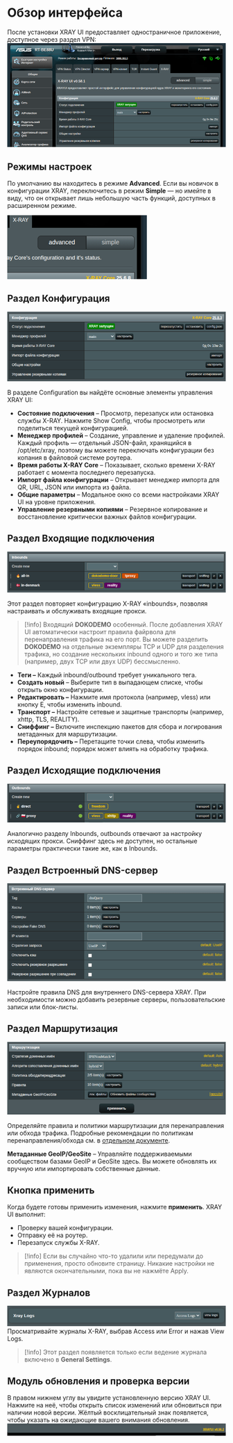 # Обзор интерфейса

После установки XRAY UI предоставляет одностраничное приложение, доступное через раздел VPN:
![xray](../.vuepress/public/images/interface/20250816191516.png)

## Режимы настроек

По умолчанию вы находитесь в режиме **Advanced**. Если вы новичок в конфигурации XRAY, переключитесь в режим **Simple** — но имейте в виду, что он открывает лишь небольшую часть функций, доступных в расширенном режиме.

![режимы](../.vuepress/public/images/interface/20250729233223.png)

## Раздел Конфигурация

![configuration](../.vuepress/public/images/interface/20250816191602.png)

В разделе Configuration вы найдёте основные элементы управления XRAY UI:

- **Состояние подключения** – Просмотр, перезапуск или остановка службы X-RAY. Нажмите Show Config, чтобы просмотреть или поделиться текущей конфигурацией.
- **Менеджер профилей** – Создание, управление и удаление профилей. Каждый профиль — отдельный JSON-файл, хранящийся в /opt/etc/xray, поэтому вы можете переключать конфигурации без копания в файловой системе роутера.
- **Время работы X-RAY Core** – Показывает, сколько времени X-RAY работает с момента последнего перезапуска.
- **Импорт файла конфигурации** – Открывает менеджер импорта для QR, URL, JSON или импорта из файла.
- **Общие параметры** – Модальное окно со всеми настройками XRAY UI на уровне приложения.
- **Управление резервными копиями** – Резервное копирование и восстановление критически важных файлов конфигурации.

## Раздел Входящие подключения

![inbounds](../.vuepress/public/images/interface/20250729234354.png)

Этот раздел повторяет конфигурацию X-RAY «inbounds», позволяя настраивать и обслуживать входящие прокси.

> [!info]
> Входящий **DOKODEMO** особенный. После добавления XRAY UI автоматически настроит правила файрвола для перенаправления трафика на его порт. Вы можете разделить **DOKODEMO** на отдельные экземпляры TCP и UDP для разделения трафика, но создание нескольких inbound одного и того же типа (например, двух TCP или двух UDP) бессмысленно.

- **Теги –** Каждый inbound/outbound требует уникального тега.
- **Создать новый** – Выберите тип в выпадающем списке, чтобы открыть окно конфигурации.
- **Редактировать –** Нажмите имя протокола (например, vless) или кнопку E, чтобы изменить inbound.
- **Транспорт –** Настройте сетевые и защитные транспорты (например, xhttp, TLS, REALITY).
- **Сниффинг –** Включите инспекцию пакетов для сбора и логирования метаданных для маршрутизации.
- **Переупорядочить –** Перетащите точки слева, чтобы изменить порядок inbound; порядок может влиять на обработку трафика.

## Раздел Исходящие подключения

![outbounds](../.vuepress/public/images/interface/20250729235513.png)

Аналогично разделу Inbounds, outbounds отвечают за настройку исходящих прокси. Сниффинг здесь не доступен, но остальные параметры практически такие же, как в Inbounds.

## Раздел Встроенный DNS-сервер

![днс](../.vuepress/public/images/interface/20250816191807.png)

Настройте правила DNS для внутреннего DNS-сервера XRAY. При необходимости можно добавить резервные серверы, пользовательские записи или блок-листы.

## Раздел Маршрутизация

![маршрут](../.vuepress/public/images/interface/20250816191749.png)

Определяйте правила и политики маршрутизации для перенаправления или обхода трафика. Подробные рекомендации по политикам перенаправления/обхода см. в [отдельном документе](br-policy.md).

**Метаданные GeoIP/GeoSite** – Управляйте поддерживаемыми сообществом базами GeoIP и GeoSite здесь. Вы можете обновлять их вручную или импортировать собственные данные.

## Кнопка применить

Когда будете готовы применить изменения, нажмите **применить**. XRAY UI выполнит:

- Проверку вашей конфигурации.
- Отправку её на роутер.
- Перезапуск службы X-RAY.

> [!info]
> Если вы случайно что-то удалили или передумали до применения, просто обновите страницу. Никакие настройки не являются окончательными, пока вы не нажмёте Apply.

## Раздел Журналов

![раздел logs](../.vuepress/public/images/interface/20250730000542.png)
Просматривайте журналы X-RAY, выбрав Access или Error и нажав View Logs.

> [!info]
> Этот раздел появляется только если ведение журнала включено в **General Settings**.

## Модуль обновления и проверка версии

В правом нижнем углу вы увидите установленную версию XRAY UI. Нажмите на неё, чтобы открыть список изменений или обновиться при наличии новой версии. Жёлтый восклицательный знак появляется, чтобы указать на ожидающие вашего внимания обновления.
![обновление](../.vuepress/public/images/interface/20250730000815.png)
